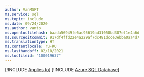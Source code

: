 ```yaml
---
author: VanMSFT
ms.service: sql
ms.topic: include
ms.date: 09/24/2020
ms.author: vanto
ms.openlocfilehash: baada56949fe6ac95619ad31058bd387ef1e4a6d
ms.sourcegitcommit: 917df4ffd22e4a229af7dc481dcce3ebba0aa4d7
ms.translationtype: HT
ms.contentlocale: ru-RU
ms.lasthandoff: 02/10/2021
ms.locfileid: "100019637"
---
```

[!INCLUDE [Applies to](../../includes/applies-md.md)] [!INCLUDE [Azure SQL Database](../../includes/applies-to-version/_asdb.md)]